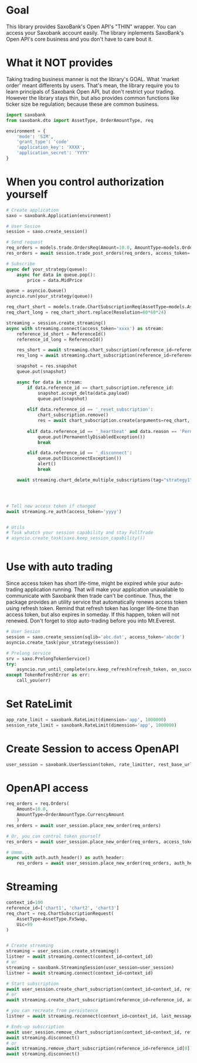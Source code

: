 # Goal
This library provides SaxoBank's Open API's "THIN" wrapper.
You can access your Saxobank account easily.
The library inplements SaxoBank's Open API's core business and you don't have to care bout it.

# What it NOT provides
Taking trading business manner is not the library's GOAL.
What 'market order' meant differents by users.
That's mean, the library require you to learn principals of Saxobank Open API,
but don't restrict your trading.
However the library stays thin, but also provides common functions like ticker size be regulation;
because these are common business.


```python
import saxobank
from saxobank.dto import AssetType, OrderAmountType, req

environment = {
    'mode': 'SIM',
    'grant_type': 'code'
    'application_key': 'XXXX',
    'application_secret': 'YYYY'
}
```
# When you control authorization yourself
```python
# Create application
saxo = saxobank.Application(environment)

# User Sesion
session = saxo.create_session()

# Send request
req_orders = models.trade.OrdersReq(Amount=10.0, AmountType=models.OrderAmountType.CurrencyAmount)
res_orders = await session.trade_post_orders(req_orders, access_token='xxxx')

# Subscribe
async def your_strategy(queue):
    async for data in queue.pop():
        price = data.MidPrice

queue = asyncio.Queue()
asyncio.run(your_strategy(queue))

req_chart_short = models.trade.ChartSubscriptionReq(AssetType=models.AssetType.FxSwap, Uic=99, Resolution=60)
req_chart_long = req_chart_short.replace(Resolution=60*60*24)

streaming = session.create_streaming()
async with streaming.connect(access_token='xxxx') as stream:
    reference_id_short = ReferenceId()
    reference_id_long = ReferenceId()

    res_short = await streaming.chart_subscription(reference_id=reference_id_short, arguments=req_chart_short, format=models.Format.Json, refresh_rate=1, tag="strategy1")
    res_long = await streaming.chart_subscription(reference_id=reference_id_long, arguments=req_chart_long, format=models.Format.Json, refresh_rate=1, tag="strategy1")

    snapshot = res.snapshot
    queue.put(snapshot)

    async for data in stream:
        if data.reference_id == chart_subscription.reference_id:
            snapshot.accept_delta(data.payload)
            queue.put(snapshot)
        
        elif data.reference_id == '_reset_subscription':
            chart_subscription.remove()
            res = await chart_subscription.create(arguments=req_chart, format=models.Format.Json, refresh_rate=1, tag="strategy1")
        
        elif data.reference_id == '_heartbeat' and data.reason == 'PermanentlyDisabled':
            queue.put(PermanentlyDisabledException())
            break

        elif data.reference_id == '_disconnect':
            queue.put(DisconnectException())
            alert()
            break

    await streaming.chart_delete_multiple_subscriptions(tag="strategy1")




# Tell new access token if changed
await streaming.re_auth(access_token='yyyy')


# Utils
# Task whatch your session capability and stay FullTrade 
# asyncio.create_task(saxo.keep_session_capability())



```
# Use with auto trading
Since access token has short life-time, might be expired while your auto-trading application running.
That will make your application unavailable to communicate with Saxobank then trade can't be continue.
Thus, the package provides an utility service that automatically renews access token using refresh token.
Remind that refresh token has longer life-time than access token, but also expires in someday.
If this happen, token will not renewed. Don't forget to stop auto-trading before you into Mt.Everest.

```python
# User Sesion
session = saxo.create_session(sqlib='abc.dat', access_token='abcde')
asyncio.create_task(your_strategy(session))

# Prelong service
srv = saxo.PrelongTokenService()
try:
    asyncio.run_until_complete(srv.keep_refresh(refresh_token, on_success=[session.set_token]))
except TokenRefreshError as err:
    call_you(err)

```

# Set RateLimit
```python
app_rate_limit = saxobank.RateLimit(dimension='app', 1000000)
session_rate_limit = saxobank.RateLimit(dimension='app', 1000000)
```

# Create Session to access OpenAPI
```python
user_session = saxobank.UserSession(token, rate_limitter, rest_base_url='https://abc', ws_base_url='ws://abc')
```

# OpenAPI access
```python
req_orders = req.Orders(
    Amount=10.0,
    AmountType=OrderAmountType.CurrencyAmount
    )
res_orders = await user_session.place_new_order(req_orders)

# Or, you can control token yourself
res_orders = await user_session.place_new_order(req_orders, access_token=access_token)

# Ummm...
async with auth.auth_header() as auth_header:
    res_orders = await user_session.place_new_order(req_orders, auth_header)


```

# Streaming
```python
context_id=100
reference_id=['chart1', 'chart2', 'chart3']
req_chart = req.ChartSubscriptionRequest(
    AssetType=AssetType.FxSwap,
    Uic=99
)


# Create streaming
streaming = user_session.create_streaming()
listner = await streaming.connect(context_id=context_id)
# or
streaming = saxobank.StreamingSession(user_session=user_session)
listner = await streaming.connect(context_id=context_id)

# Start subscription
await user_session.create_chart_subscription(context_id=context_id, reference_id=reference_id, arguments=req_chart)
# or
await streaming.create_chart_subscription(reference_id=reference_id, arguments=req_chart)

# you can recreate from persistence
listner = await streaming.reconnect(context_id=context_id, last_message_id=10)

# Ends-up subscription
await user_session.remove_chart_subscription(context_id=context_id, reference_id=reference_id[0])
await streaming.disconnect()
# or
await streaming.remove_chart_subscription(reference_id=reference_id[0])
await streaming.disconnect()
```